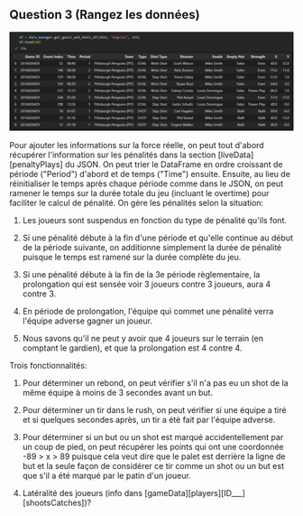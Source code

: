 ## Question 3 (Rangez les données)

![Image](../dataframe.png)

Pour ajouter les informations sur la force réelle, on peut tout d'abord récupérer l'information sur les pénalités dans la section [liveData][penaltyPlays] du JSON. On peut trier le DataFrame en ordre croissant de période ("Period") d'abord et de temps ("Time") ensuite. Ensuite, au lieu de réinitialiser le temps après chaque période comme dans le JSON, on peut ramener le temps sur la durée totale du jeu (incluant le overtime) pour faciliter le calcul de pénalité.
On gère les pénalités selon la situation: 
1. Les joueurs sont suspendus en fonction du type de pénalité qu'ils font.

2. Si une pénalité débute à la fin d'une période et qu'elle continue au début de la période suivante, on additionne simplement la durée de pénalité puisque le temps est ramené sur la durée complète du jeu.

3. Si une pénalité débute à la fin de la 3e période règlementaire, la prolongation qui est sensée voir 3 joueurs contre 3 joueurs, aura 4 contre 3.

4. En période de prolongation, l'équipe qui commet une pénalité verra l'équipe adverse gagner un joueur.

5. Nous savons qu'il ne peut y avoir que 4 joueurs sur le terrain (en comptant le gardien), et que la prolongation est 4 contre 4.  


Trois fonctionnalités: 
1. Pour déterminer un rebond, on peut vérifier s'il n'a pas eu un shot de la même équipe à moins de 3 secondes avant un but. 

2. Pour déterminer un tir dans le rush, on peut vérifier si une équipe a tiré et si quelques secondes après, un tir a été fait par l'équipe adverse.

3. Pour déterminer si un but ou un shot est marqué accidentellement par un coup de pied, on peut récupérer les points qui ont une coordonnée -89 > x > 89 puisque cela veut dire que le palet est derrière la ligne de but et la seule façon de considérer ce tir comme un shot ou un but est que s'il a été marqué par le patin d'un joueur.

4. Latéralité des joueurs (info dans [gameData][players][ID___][shootsCatches])?
